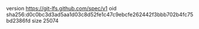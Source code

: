 version https://git-lfs.github.com/spec/v1
oid sha256:d0c0bc3d3ad5aa1d03c8d52fe1c47c9ebcfe262442f3bbb702b4fc75bd2386fd
size 25074
